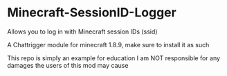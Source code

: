 # Minecraft-SessionID-Logger
Allows you to log in with Minecraft session IDs (ssid)

A Chattrigger module for minecraft 1.8.9, make sure to install it as such

This repo is simply an example for education
I am NOT responsible for any damages the users of this mod may cause

